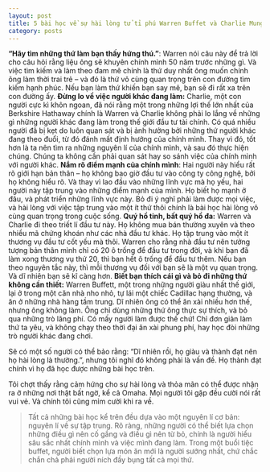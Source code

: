 ```yaml
---
layout: post
title: 5 bài học về sự hài lòng tử tỉ phú Warren Buffet và Charlie Munger.
category: posts
---
```


**“Hãy tìm những thứ làm bạn thấy hứng thú.”**: Warren nói câu này để trả lời cho câu hỏi rằng liệu ông sẽ khuyên chính mình 50 năm trước những gì. Và việc tìm kiếm và làm theo đam mê chính là thứ duy nhất ông muốn chính ông làm thời trai trẻ – và đó là thứ vô cùng quan trọng trên con đường tìm kiếm hạnh phúc. Nếu bạn làm thứ khiến bạn say mê, bạn sẽ đi rất xa trên con đường ấy.
**Đừng lo về việc người khác đang làm:** Charlie, một con người cực kì khôn ngoan, đã nói rằng một trong những lợi thế lớn nhất của Berkshire Hathaway chính là Warren và Charlie không phải lo lắng về những gì những người khác đang làm trong thế giới đầu tư tài chính. Có quá nhiều người đã bị kẹt do luôn quan sát và bị ảnh hưởng bởi những thứ người khác đang theo đuổi, từ đó đánh mất định hướng của chính mình. Thay vì đó, tốt hơn là ta nên tìm ra những nguyên lí của chính mình, và sau đó thực hiện chúng. Chúng ta không cần phải quan sát hay so sánh việc của chính mình với người khác.
**Nắm rõ điểm mạnh của chính mình**: Hai người này hiểu rất rõ giới hạn bản thân – họ không bao giờ đầu tư vào công ty công nghệ, bởi họ không hiểu rõ. Và thay vì lao đầu vào những lĩnh vực mà họ yếu, hai người này tập trung vào những điểm mạnh của mình. Họ biết họ mạnh ở đâu, và phát triển những lĩnh vực này. Bỏ đi ý nghĩ phải làm được mọi việc, và hài lòng với việc tập trung vào một ít thứ thôi chính là bài học hài lòng vô cùng quan trọng trong cuộc sống.
**Quý hồ tinh, bất quý hồ đa:** Warren và Charlie đi theo triết lí đầu tư này. Họ không mua bán thường xuyên và theo nhiều mã chứng khoán như các nhà đầu tư khác. Họ tập trung vào một ít thương vụ đầu tư cốt yếu mà thôi. Warren cho rằng nhà đầu tư nên tưởng tượng bản thân mình chỉ có 20 ô trống để đầu tư trong đời, và khi bạn đã làm xong thương vụ thứ 20, thì bạn hết ô trống để đầu tư thêm. Nếu bạn theo nguyên tắc này, thì mỗi thương vụ đối với bạn sẽ là một vụ quan trọng. Và dĩ nhiên bạn sẽ kĩ càng hơn.
**Biết bạn thích cái gì và bỏ đi những thứ không cần thiết:** Warren Buffett, một trong những người giàu nhất thế giới, lại ở trong một căn nhà nho nhỏ, tự lái một chiếc Cadillac hạng thường, và ăn ở những nhà hàng tầm trung. Dĩ nhiên ông có thể ăn xài nhiều hơn thế, nhưng ông không làm. Ông chỉ dùng những thứ ông thực sự thích, và bỏ qua những trò lãng phí. Có mấy người làm được thế chứ! Chỉ đơn giản làm thứ ta yêu, và không chạy theo thời đại ăn xài phung phí, hay học đòi những trò người khác đang chơi.

Sẽ có một số người có thể bảo rằng: “Dĩ nhiên rồi, họ giàu và thành đạt nên họ hài lòng là thường.”, nhưng tôi nghĩ đó không phải là vấn đề. Họ thành đạt chính vì họ đã học được những bài học trên.

Tôi chợt thấy rằng cảm hứng cho sự hài lòng và thỏa mãn có thể được nhận ra ở những nơi thật bất ngờ, kể cả Omaha. Mọi người tôi gặp đều cười nói rất vui vẻ. Và chính tôi cũng mỉm cười khi ra về.

> Tất cả những bài học kể trên đều dựa vào một nguyên lí cơ bản: nguyên lí về sự tập trung. Rõ ràng, những người có thể biết lựa chọn những điều gì nên cố gắng và điều gì nên từ bỏ, chính là người hiểu sâu sắc nhất chính mình và việc mình đang làm. Trong một buổi tiệc buffet, người biết chọn lựa món ăn mới là người sướng nhất, chứ chắc chắn chả phải người ních đầy bụng tất cả mọi thứ.
